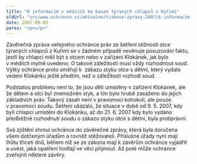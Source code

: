 ```yaml
---
title: "K informacím v médiích ke kauze týraných chlapců z Kuřimi"
oldUrl: "src/www.ochrance.cz/aktualne/tiskove-zpravy-2007/k-informacim-v-mediich-ke-kauze-tyranych-chlapcu-z-kurimi"
date: 2007-09-05
perex: "<p></p>"
---
```


<!-- imported from the old website -->

<p class="Normln-web">Závěrečná zpráva veřejného ochránce práv ze šetření stížnosti otce týraných chlapců z Kuřimi se v žádném případě nevěnuje posuzování faktu, jestli by chlapci měli být s otcem nebo v zařízení Klokánek, jak bylo v médiích mylně uvedeno. O takové záležitosti musí vždy rozhodnout soud. Výtky ochránce proto směřuji k  zákazu styku otce s dětmi, který vydalo vedení Klokánku ještě předtím, než o záležitosti rozhodl soud.</p><p class="Normln-web">Podstatou problému není to, že jsou děti umístěny v zařízení Klokánek, ale že dětem a otci byl znemožněn styk, a tím bylo hrubě zasaženo do jejich základních práv. Takový zásah není v pravomoci kohokoli, ale pouze v pravomoci soudu. Šetření ukázalo, že situace v době od 9. 5. 2007, kdy byli chlapci umístěni do Klokánku, až do 21. 6. 2007 kdy bylo vydáno předběžné rozhodnutí soudu o zákazu styku otce s dětmi, byla protiprávní.</p><p class="Normln-web">Svá zjištění shrnul ochránce do závěrečné zprávy, která byla doručena všem dotčeným úřadům a rovněž stěžovateli. Příslušné úřady nyní mají lhůtu třiceti dnů, během níž se ze zákona mají k závěrům ochránce vyjádřit a uvést, jaká opatření hodlají ve věci přijmout. Až poté může ochránce zveřejnit některé závěry.</p><p class="Normln-web"> </p>
